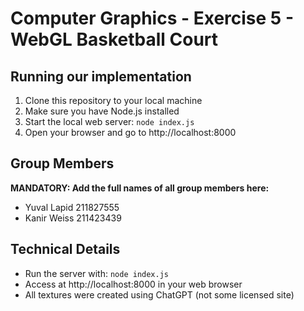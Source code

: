 # Computer Graphics - Exercise 5 - WebGL Basketball Court

## Running our implementation
1. Clone this repository to your local machine
2. Make sure you have Node.js installed
3. Start the local web server: `node index.js`
4. Open your browser and go to http://localhost:8000

## Group Members
**MANDATORY: Add the full names of all group members here:**
- Yuval Lapid 211827555
- Kanir Weiss 211423439
  
## Technical Details
- Run the server with: `node index.js`
- Access at http://localhost:8000 in your web browser
- All textures were created using ChatGPT (not some licensed site)
